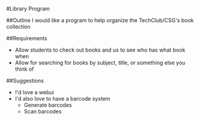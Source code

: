 #Library Program

##Outline
I would like a program to help organize the TechClub/CSG's book collection

##Requirements
* Allow students to check out books and us to see who has what book when
* Allow for searching for books by subject, title, or something else you think of

##Suggestions
* I'd love a webui
* I'd also love to have a barcode system
	 * Generate barcodes
	 * Scan barcodes












